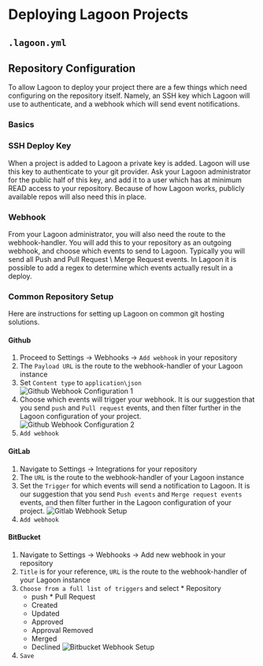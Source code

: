 # Deploying Lagoon Projects

## `.lagoon.yml`

## Repository Configuration
To allow Lagoon to deploy your project there are a few things which need configuring on the repository itself. Namely, an SSH key which Lagoon will use to authenticate, and a webhook which will send event notifications.
### Basics
### SSH Deploy Key
When a project is added to Lagoon a private key is added. Lagoon will use this key to authenticate to your git provider. Ask your Lagoon administrator for the public half of this key, and add it to a user which has at minimum READ access to your repository. Because of how Lagoon works, publicly available repos will also need this in place.
### Webhook
From your Lagoon administrator, you will also need the route to the webhook-handler. You will add this to your repository as an outgoing webhook, and choose which events to send to Lagoon. Typically you will send all Push and Pull Request \ Merge Request events. In Lagoon it is possible to add a regex to determine which events actually result in a deploy.

### Common Repository Setup
Here are instructions for setting up Lagoon on common git hosting solutions.
#### Github
  1. Proceed to Settings -> Webhooks -> `Add webhook` in your repository
  2. The `Payload URL` is the route to the webhook-handler of your Lagoon instance
  3. Set `Content type` to `application\json`
  ![Github Webhook Configuration 1](/images/gh_webhook_1.png)
  4. Choose which events will trigger your webhook. It is our suggestion that you send `push` and `Pull request` events, and then filter further in the Lagoon configuration of your project.
  ![Github Webhook Configuration 2](/images/gh_webhook_2.png)
  5. `Add webhook`
#### GitLab
  1. Navigate to Settings -> Integrations for your repository
  2. The `URL` is the route to the webhook-handler of your Lagoon instance
  3. Set the `Trigger` for which events will send a notification to Lagoon. It is our suggestion that you send `Push events` and `Merge request events` events, and then filter further in the Lagoon configuration of your project.
  ![Gitlab Webhook Setup](/images/gl_webhook_1.png)
  4. `Add webhook`
#### BitBucket
  1. Navigate to Settings -> Webhooks -> Add new webhook in your repository
  2. `Title` is for your reference, `URL`  is the route to the webhook-handler of your Lagoon instance
  3. `Choose from a full list of triggers` and select
    * Repository
      * push
    * Pull Request
      * Created
      * Updated
      * Approved
      * Approval Removed
      * Merged
      * Declined
  ![Bitbucket Webhook Setup](/images/bb_webhook_1.png)
  4. `Save`
